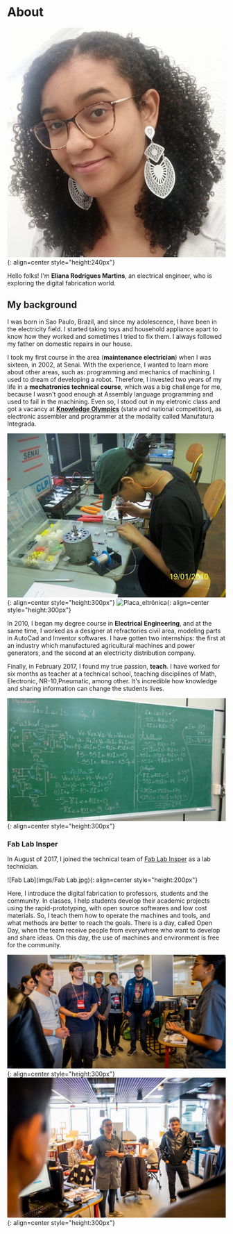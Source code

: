 # About

![Eu](imgs/Eu.jpeg){: align=center  style="height:240px"}

Hello folks! I'm **Eliana Rodrigues Martins**, an electrical engineer, who is
exploring the digital fabrication world.

## My background

I was born in Sao Paulo, Brazil, and since my adolescence, I have been in the electricity field.
I started taking toys and household appliance apart to know how they worked and sometimes I tried to fix them.
I always followed my father on domestic repairs in our house.

I took my first course in the area (**maintenance electrician**) when I was sixteen,
in 2002, at Senai. 
With the experience, I wanted to learn more about other areas, such as:
programming and mechanics of machining. I used to dream of developing a robot. Therefore, I
invested two years of my life in a **mechatronics technical course**, which was a big challenge
for me, because I wasn't good enough at Assembly language programming and  used to fail in
the machining. Even so, I stood out in my eletronic class and got a vacancy at 
[**Knowledge Olympics**](https://www.fiesp.com.br/noticias/sao-paulo-conquista-35-medalhas-e-vence-a-olimpiada-do-conhecimento-nacional/)
(state and national competition), as electronic assembler and programmer at the modality called
Manufatura Integrada.

![Soldando](imgs/Soldando.jpeg){: align=center style="height:300px"}
![Placa_eltrônica](imgs/Placa_eletrônica.jpeg){: align=center  style="height:300px"}

In 2010, I began my degree course in **Electrical Engineering**, and at the same time, I
worked as a designer at refractories civil area, modeling parts in AutoCad and Inventor softwares.
I have gotten two internships: the first at an industry which manufactured agricultural machines and 
power generators, and the second at an electricity distribution company.

Finally, in February 2017, I found my true passion, **teach**. I have worked for six months as teacher at a technical
school, teaching disciplines of Math, Electronic, NR-10,Pneumatic, among other. It's incredible how knowledge and
sharing information can change the students lives.

![Lousa](imgs/Lousa.jpeg){: align=center  style="height:300px"}


### Fab Lab Insper

In August of 2017, I joined the technical team of [Fab Lab Insper](https://www.insper.edu.br/fab-lab/)
as a lab technician.

![Fab Lab](imgs/Fab Lab.jpg){: align=center  style="height:200px"}

Here, I introduce the digital fabrication to professors, students and the community. In classes,
I help students develop their academic projects using the rapid-prototyping, with open source softwares and
low cost materials. So, I teach them how to operate the machines and tools, and what methods are better to reach
the goals. 
There is a day, called Open Day, when the team receive people from everywhere who want to develop and share ideas.
On this day, the use of machines and environment is free for the community.

![tour](imgs/tour.jpeg){: align=center  style="height:300px"}
![tour1](imgs/tour1.jpeg){: align=center  style="height:300px"}